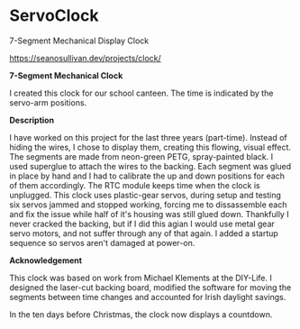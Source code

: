 # ServoClock
7-Segment Mechanical Display Clock

https://seanosullivan.dev/projects/clock/


**7-Segment Mechanical Clock**

I created this clock for our school canteen. The time is indicated by the servo-arm positions.


**Description**

I have worked on this project for the last three years (part-time). Instead of hiding the wires, I chose to display them, creating this flowing, visual effect. The segments are made from neon-green PETG, spray-painted black. I used superglue to attach the wires to the backing. Each segment was glued in place by hand and I had to calibrate the up and down positions for each of them accordingly. The RTC module keeps time when the clock is unplugged. This clock uses plastic-gear servos, during setup and testing six servos jammed and stopped working, forcing me to dissassemble each and fix the issue while half of it's housing was still glued down. Thankfully I never cracked the backing, but if I did this agian I would use metal gear servo motors, and not suffer through any of that again. I added a startup sequence so servos aren't damaged at power-on.


**Acknowledgement**

This clock was based on work from Michael Klements at the DIY-Life. I designed the laser-cut backing board, modified the software for moving the segments between time changes and accounted for Irish daylight savings.

In the ten days before Christmas, the clock now displays a countdown. 
